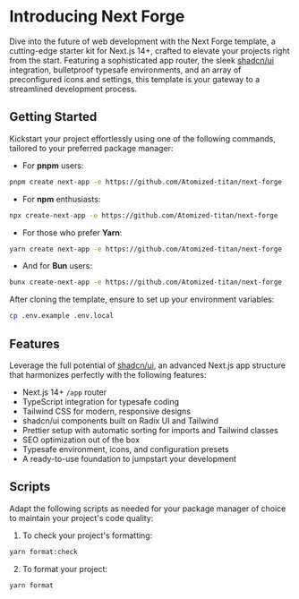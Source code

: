 # Introducing Next Forge

Dive into the future of web development with the Next Forge template, a cutting-edge starter kit for Next.js 14+, crafted to elevate your projects right from the start. Featuring a sophisticated app router, the sleek [shadcn/ui](https://github.com/shadcn) integration, bulletproof typesafe environments, and an array of preconfigured icons and settings, this template is your gateway to a streamlined development process.

## Getting Started

Kickstart your project effortlessly using one of the following commands, tailored to your preferred package manager:

- For **pnpm** users:

```bash
pnpm create next-app -e https://github.com/Atomized-titan/next-forge
```

- For **npm** enthusiasts:

```bash
npx create-next-app -e https://github.com/Atomized-titan/next-forge
```

- For those who prefer **Yarn**:

```bash
yarn create next-app -e https://github.com/Atomized-titan/next-forge
```

- And for **Bun** users:

```bash
bunx create-next-app -e https://github.com/Atomized-titan/next-forge
```

After cloning the template, ensure to set up your environment variables:

```bash
cp .env.example .env.local
```

## Features

Leverage the full potential of [shadcn/ui](https://ui.shadcn.com/), an advanced Next.js app structure that harmonizes perfectly with the following features:

- Next.js 14+ `/app` router
- TypeScript integration for typesafe coding
- Tailwind CSS for modern, responsive designs
- shadcn/ui components built on Radix UI and Tailwind
- Prettier setup with automatic sorting for imports and Tailwind classes
- SEO optimization out of the box
- Typesafe environment, icons, and configuration presets
- A ready-to-use foundation to jumpstart your development

## Scripts

Adapt the following scripts as needed for your package manager of choice to maintain your project's code quality:

1. To check your project's formatting:

```bash
yarn format:check
```

2. To format your project:

```bash
yarn format
```
